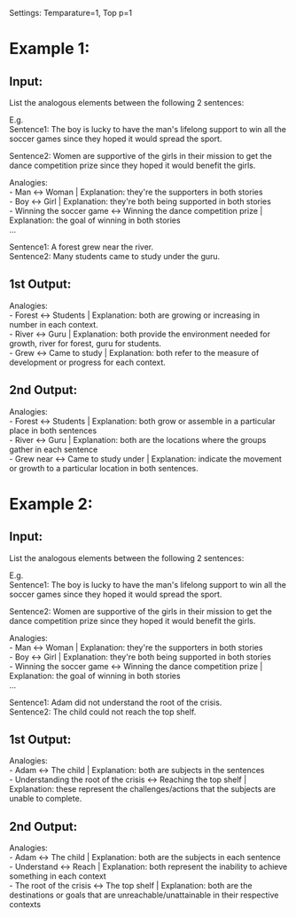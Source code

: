 Settings: Temparature=1, Top p=1
# Example 1:
## Input: 
List the analogous elements between the following 2 sentences:

E.g.\
Sentence1: The boy is lucky to have the man's lifelong support to win all the soccer games since they hoped it would spread the sport. 

Sentence2: Women are supportive of the girls in their mission to get the dance competition prize since they hoped it would benefit the girls.

Analogies: \
 \- Man <-> Woman | Explanation: they're the supporters in both stories \
 \- Boy <-> Girl | Explanation: they're both being supported in both stories \
 \- Winning the soccer game <-> Winning the dance competition prize | Explanation: the goal of winning in both stories \
...

Sentence1: A forest grew near the river. \
Sentence2: Many students came to study under the guru. 

## 1st Output:

Analogies: \
 \- Forest <-> Students | Explanation: both are growing or increasing in number in each context.\
 \- River <-> Guru | Explanation: both provide the environment needed for growth, river for forest, guru for students.\
 \- Grew <-> Came to study | Explanation: both refer to the measure of development or progress for each context.

## 2nd Output:

Analogies: \
\- Forest <-> Students | Explanation: both grow or assemble in a particular place in both sentences \
\- River <-> Guru | Explanation: both are the locations where the groups gather in each sentence \
\- Grew near <-> Came to study under | Explanation: indicate the movement or growth to a particular location in both sentences.

# Example 2:
## Input: 
List the analogous elements between the following 2 sentences:

E.g.\
Sentence1: The boy is lucky to have the man's lifelong support to win all the soccer games since they hoped it would spread the sport. 

Sentence2: Women are supportive of the girls in their mission to get the dance competition prize since they hoped it would benefit the girls.

Analogies: \
 \- Man <-> Woman | Explanation: they're the supporters in both stories \
 \- Boy <-> Girl | Explanation: they're both being supported in both stories \
 \- Winning the soccer game <-> Winning the dance competition prize | Explanation: the goal of winning in both stories \
...

Sentence1: Adam did not understand the root of the crisis. \
Sentence2: The child could not reach the top shelf.

## 1st Output:
Analogies: \
 \- Adam <-> The child | Explanation: both are subjects in the sentences \
 \- Understanding the root of the crisis <-> Reaching the top shelf | Explanation: these represent the challenges/actions that the subjects are unable to complete.

## 2nd Output:
Analogies: \
 \- Adam <-> The child | Explanation: both are the subjects in each sentence\
 \- Understand <-> Reach | Explanation: both represent the inability to achieve something in each context \
 \- The root of the crisis <-> The top shelf | Explanation: both are the destinations or goals that are unreachable/unattainable in their respective contexts